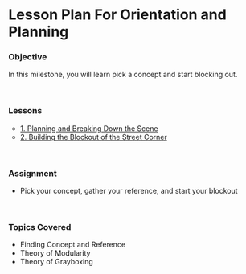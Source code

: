 # Lesson Plan For Orientation and Planning

<h3>Objective</h3>
<p><span>In this milestone, you will learn pick a concept and start blocking out.</span></p>
<p>&nbsp;</p>
<h3>Lessons</h3>
<ul style="list-style-type: circle;">
<li><a title="1. Planning and Breaking Down the Scene" href="https://vertexschool.instructure.com/courses/464/pages/1-planning-and-breaking-down-the-scene" data-api-endpoint="https://vertexschool.instructure.com/api/v1/courses/464/pages/1-planning-and-breaking-down-the-scene" data-api-returntype="Page">1. Planning and Breaking Down the Scene</a></li>
<li><a title="1. Planning and Breaking Down the Scene" href="https://vertexschool.instructure.com/courses/464/pages/1-planning-and-breaking-down-the-scene" data-api-endpoint="https://vertexschool.instructure.com/api/v1/courses/464/pages/1-planning-and-breaking-down-the-scene" data-api-returntype="Page"></a><a title="2. Building the Blockout of the Street Corner" href="https://vertexschool.instructure.com/courses/464/pages/2-building-the-blockout-of-the-street-corner" data-api-endpoint="https://vertexschool.instructure.com/api/v1/courses/464/pages/2-building-the-blockout-of-the-street-corner" data-api-returntype="Page">2. Building the Blockout of the Street Corner</a></li>
</ul>
<p>&nbsp;</p>
<p><a title="Using the Foliage Tool" href="https://vertexschool.instructure.com/courses/464/pages/using-the-foliage-tool" data-api-endpoint="https://vertexschool.instructure.com/api/v1/courses/464/pages/using-the-foliage-tool" data-api-returntype="Page"></a></p>
<h3><span>Assignment</span></h3>
<ul>
<li><span>Pick your concept, gather your reference, and start your blockout</span></li>
</ul>
<p>&nbsp;</p>
<h3><span>Topics Covered</span></h3>
<ul>
<li>Finding Concept and Reference</li>
<li>Theory of Modularity</li>
<li>Theory of Grayboxing</li>
</ul>
<p>&nbsp;</p>